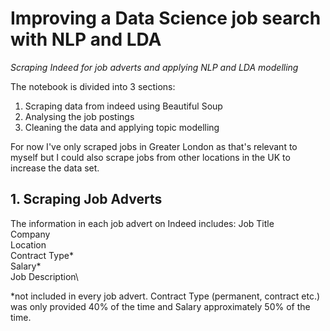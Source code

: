 # Improving a Data Science job search with NLP and LDA
*Scraping Indeed for job adverts and applying NLP and LDA modelling*

The notebook is divided into 3 sections:

1. Scraping data from indeed using Beautiful Soup
2. Analysing the job postings
3. Cleaning the data and applying topic modelling

For now I've only scraped jobs in Greater London as that's relevant to myself but I could also scrape jobs 
from other locations in the UK to increase the data set. 

## 1. Scraping Job Adverts

The information in each job advert on Indeed includes:
Job Title\
Company\
Location\
Contract Type*\
Salary*\
Job Description\

*not included in every job advert. Contract Type (permanent, contract etc.) was only provided 40% of the time and Salary approximately 50% of the time.
